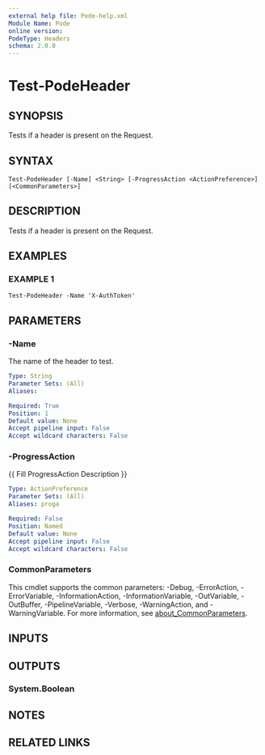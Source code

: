 ```yaml
---
external help file: Pode-help.xml
Module Name: Pode
online version:
PodeType: Headers
schema: 2.0.0
---
```


# Test-PodeHeader

## SYNOPSIS
Tests if a header is present on the Request.

## SYNTAX

```
Test-PodeHeader [-Name] <String> [-ProgressAction <ActionPreference>] [<CommonParameters>]
```

## DESCRIPTION
Tests if a header is present on the Request.

## EXAMPLES

### EXAMPLE 1
```
Test-PodeHeader -Name 'X-AuthToken'
```

## PARAMETERS

### -Name
The name of the header to test.

```yaml
Type: String
Parameter Sets: (All)
Aliases:

Required: True
Position: 1
Default value: None
Accept pipeline input: False
Accept wildcard characters: False
```

### -ProgressAction
{{ Fill ProgressAction Description }}

```yaml
Type: ActionPreference
Parameter Sets: (All)
Aliases: proga

Required: False
Position: Named
Default value: None
Accept pipeline input: False
Accept wildcard characters: False
```

### CommonParameters
This cmdlet supports the common parameters: -Debug, -ErrorAction, -ErrorVariable, -InformationAction, -InformationVariable, -OutVariable, -OutBuffer, -PipelineVariable, -Verbose, -WarningAction, and -WarningVariable. For more information, see [about_CommonParameters](http://go.microsoft.com/fwlink/?LinkID=113216).

## INPUTS

## OUTPUTS

### System.Boolean
## NOTES

## RELATED LINKS
